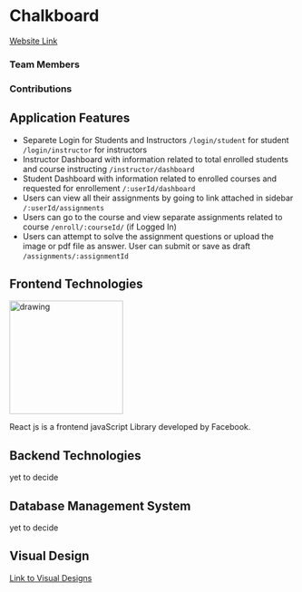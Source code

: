 # Chalkboard

[Website Link](chalkboard1.vercel.app)

### Team Members


### Contributions




## Application Features

 -  Separete Login for Students and Instructors
 `/login/student` for student
 `/login/instructor` for instructors
 - Instructor Dashboard with information related to total enrolled students and course instructing
 `/instructor/dashboard` 
 - Student Dashboard with information related to enrolled courses and requested for enrollement
 `/:userId/dashboard`
 - Users can view all their assignments by going to link attached in sidebar
 `/:userId/assignments`
 - Users can go to the course and view separate assignments related to course
  `/enroll/:courseId/`  (if Logged In)
 - Users can attempt to solve the assignment questions or upload the image or pdf file as answer. User can submit or save as draft
 `/assignments/:assignmentId`


## Frontend Technologies 
<img src="https://upload.wikimedia.org/wikipedia/commons/thumb/a/a7/React-icon.svg/512px-React-icon.svg.png" alt="drawing" width="200"/>

React js is a frontend javaScript Library developed by Facebook.

## Backend Technologies
yet to decide

## Database Management System
yet to decide

## Visual Design
[Link to Visual Designs](https://github.com/Stringbuilder101/chalkboard)

